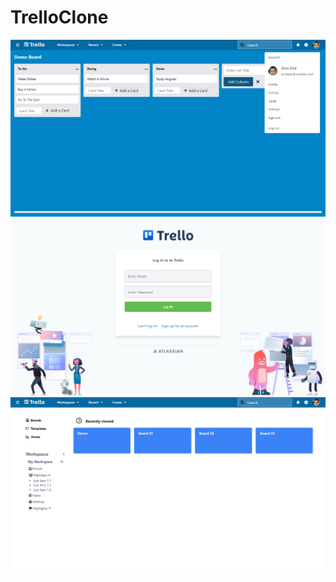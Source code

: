 # TrelloClone
![](previews/preview-01.png)
![](previews/preview-03.png)
![](previews/preview-02.png)
